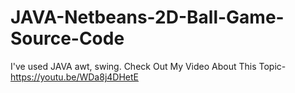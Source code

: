 # JAVA-Netbeans-2D-Ball-Game-Source-Code
I've used JAVA awt, swing. Check Out My Video About This Topic- https://youtu.be/WDa8j4DHetE
